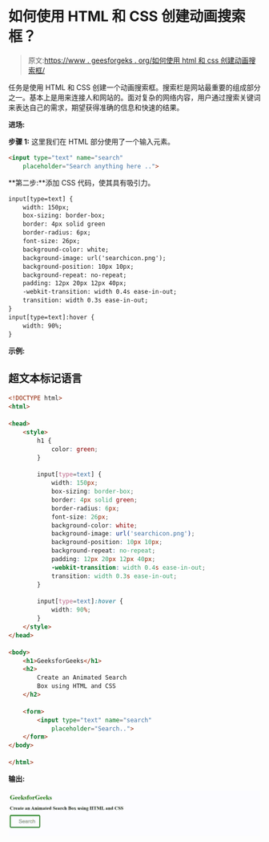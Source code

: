 # 如何使用 HTML 和 CSS 创建动画搜索框？

> 原文:[https://www . geesforgeks . org/如何使用 html 和 css 创建动画搜索框/](https://www.geeksforgeeks.org/how-to-create-an-animated-search-box-using-html-and-css/)

任务是使用 HTML 和 CSS 创建一个动画搜索框。搜索栏是网站最重要的组成部分之一。基本上是用来连接人和网站的。面对复杂的网络内容，用户通过搜索关键词来表达自己的需求，期望获得准确的信息和快速的结果。

**进场:**

**步骤 1:** 这里我们在 HTML 部分使用了一个输入元素。

```html
<input type="text" name="search" 
    placeholder="Search anything here .."> 
```

**第二步:**添加 CSS 代码，使其具有吸引力。

```html
input[type=text] {
    width: 150px;
    box-sizing: border-box;
    border: 4px solid green
    border-radius: 6px;
    font-size: 26px;
    background-color: white;
    background-image: url('searchicon.png');
    background-position: 10px 10px;  
    background-repeat: no-repeat;
    padding: 12px 20px 12px 40px;
    -webkit-transition: width 0.4s ease-in-out;
    transition: width 0.3s ease-in-out; 
}
input[type=text]:hover {
    width: 90%;
}
```

**示例:**

## 超文本标记语言

```html
<!DOCTYPE html>
<html>

<head>
    <style>
        h1 {
            color: green;
        }

        input[type=text] {
            width: 150px;
            box-sizing: border-box;
            border: 4px solid green;
            border-radius: 6px;
            font-size: 26px;
            background-color: white;
            background-image: url('searchicon.png');
            background-position: 10px 10px;
            background-repeat: no-repeat;
            padding: 12px 20px 12px 40px;
            -webkit-transition: width 0.4s ease-in-out;
            transition: width 0.3s ease-in-out;
        }

        input[type=text]:hover {
            width: 90%;
        }
    </style>
</head>

<body>
    <h1>GeeksforGeeks</h1>
    <h2>
        Create an Animated Search 
        Box using HTML and CSS
    </h2>

    <form>
        <input type="text" name="search" 
            placeholder="Search..">
    </form>
</body>

</html>
```

**输出:**

![](img/fb3d4400b3085f050471e5d0ccc69b53.png)